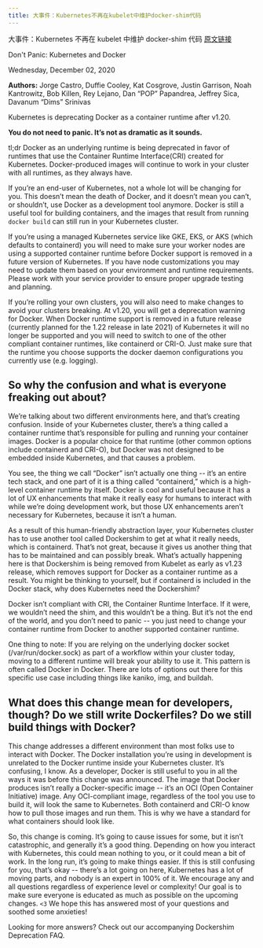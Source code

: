 ```yaml
---
title: 大事件：Kubernetes不再在kubelet中维护docker-shim代码
---
```


大事件：Kubernetes 不再在 kubelet 中维护 docker-shim 代码
[原文链接](https://kubernetes.io/blog/2020/12/02/dont-panic-kubernetes-and-docker/)

Don't Panic: Kubernetes and Docker

Wednesday, December 02, 2020

**Authors:** Jorge Castro, Duffie Cooley, Kat Cosgrove, Justin Garrison, Noah Kantrowitz, Bob Killen, Rey Lejano, Dan “POP” Papandrea, Jeffrey Sica, Davanum “Dims” Srinivas

Kubernetes is deprecating Docker as a container runtime after v1.20.

**You do not need to panic. It’s not as dramatic as it sounds.**

tl;dr Docker as an underlying runtime is being deprecated in favor of runtimes that use the Container Runtime Interface(CRI) created for Kubernetes. Docker-produced images will continue to work in your cluster with all runtimes, as they always have.

If you’re an end-user of Kubernetes, not a whole lot will be changing for you. This doesn’t mean the death of Docker, and it doesn’t mean you can’t, or shouldn’t, use Docker as a development tool anymore. Docker is still a useful tool for building containers, and the images that result from running `docker build` can still run in your Kubernetes cluster.

If you’re using a managed Kubernetes service like GKE, EKS, or AKS (which defaults to containerd) you will need to make sure your worker nodes are using a supported container runtime before Docker support is removed in a future version of Kubernetes. If you have node customizations you may need to update them based on your environment and runtime requirements. Please work with your service provider to ensure proper upgrade testing and planning.

If you’re rolling your own clusters, you will also need to make changes to avoid your clusters breaking. At v1.20, you will get a deprecation warning for Docker. When Docker runtime support is removed in a future release (currently planned for the 1.22 release in late 2021) of Kubernetes it will no longer be supported and you will need to switch to one of the other compliant container runtimes, like containerd or CRI-O. Just make sure that the runtime you choose supports the docker daemon configurations you currently use (e.g. logging).

## So why the confusion and what is everyone freaking out about?

We’re talking about two different environments here, and that’s creating confusion. Inside of your Kubernetes cluster, there’s a thing called a container runtime that’s responsible for pulling and running your container images. Docker is a popular choice for that runtime (other common options include containerd and CRI-O), but Docker was not designed to be embedded inside Kubernetes, and that causes a problem.

You see, the thing we call “Docker” isn’t actually one thing -- it’s an entire tech stack, and one part of it is a thing called “containerd,” which is a high-level container runtime by itself. Docker is cool and useful because it has a lot of UX enhancements that make it really easy for humans to interact with while we’re doing development work, but those UX enhancements aren’t necessary for Kubernetes, because it isn’t a human.

As a result of this human-friendly abstraction layer, your Kubernetes cluster has to use another tool called Dockershim to get at what it really needs, which is containerd. That’s not great, because it gives us another thing that has to be maintained and can possibly break. What’s actually happening here is that Dockershim is being removed from Kubelet as early as v1.23 release, which removes support for Docker as a container runtime as a result. You might be thinking to yourself, but if containerd is included in the Docker stack, why does Kubernetes need the Dockershim?

Docker isn’t compliant with CRI, the Container Runtime Interface. If it were, we wouldn’t need the shim, and this wouldn’t be a thing. But it’s not the end of the world, and you don’t need to panic -- you just need to change your container runtime from Docker to another supported container runtime.

One thing to note: If you are relying on the underlying docker socket (/var/run/docker.sock) as part of a workflow within your cluster today, moving to a different runtime will break your ability to use it. This pattern is often called Docker in Docker. There are lots of options out there for this specific use case including things like kaniko, img, and buildah.

## What does this change mean for developers, though? Do we still write Dockerfiles? Do we still build things with Docker?

This change addresses a different environment than most folks use to interact with Docker. The Docker installation you’re using in development is unrelated to the Docker runtime inside your Kubernetes cluster. It’s confusing, I know. As a developer, Docker is still useful to you in all the ways it was before this change was announced. The image that Docker produces isn’t really a Docker-specific image -- it’s an OCI (Open Container Initiative) image. Any OCI-compliant image, regardless of the tool you use to build it, will look the same to Kubernetes. Both containerd and CRI-O know how to pull those images and run them. This is why we have a standard for what containers should look like.

So, this change is coming. It’s going to cause issues for some, but it isn’t catastrophic, and generally it’s a good thing. Depending on how you interact with Kubernetes, this could mean nothing to you, or it could mean a bit of work. In the long run, it’s going to make things easier. If this is still confusing for you, that’s okay -- there’s a lot going on here, Kubernetes has a lot of moving parts, and nobody is an expert in 100% of it. We encourage any and all questions regardless of experience level or complexity! Our goal is to make sure everyone is educated as much as possible on the upcoming changes. `<3` We hope this has answered most of your questions and soothed some anxieties!

Looking for more answers? Check out our accompanying Dockershim Deprecation FAQ.

